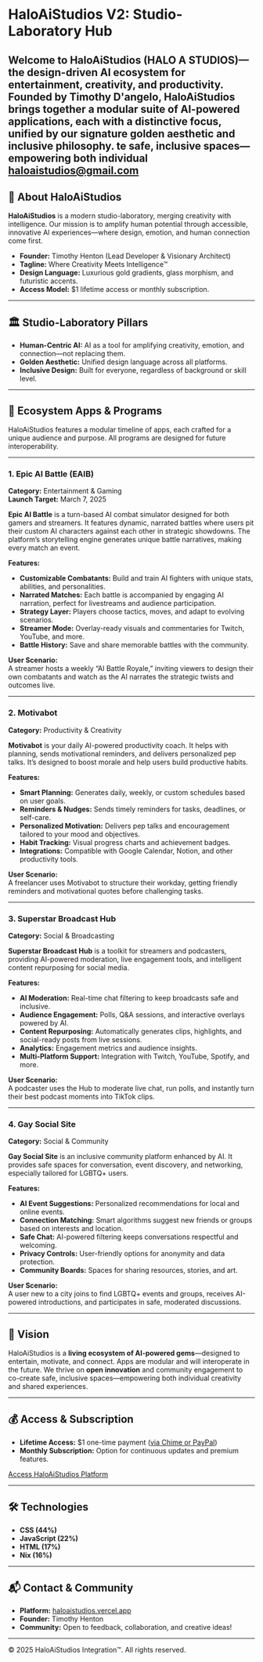 # HaloAiStudios V2: Studio-Laboratory Hub

Welcome to **HaloAiStudios (HALO A STUDIOS)**—the design-driven AI ecosystem for entertainment, creativity, and productivity. Founded by **Timothy D'angelo**, HaloAiStudios brings together a modular suite of AI-powered applications, each with a distinctive focus, unified by our signature golden aesthetic and inclusive philosophy.
te safe, inclusive spaces—empowering both individual
haloaistudios@gmail.com
---

## 🌟 About HaloAiStudios

**HaloAiStudios** is a modern studio-laboratory, merging creativity with intelligence. Our mission is to amplify human potential through accessible, innovative AI experiences—where design, emotion, and human connection come first.

- **Founder:** Timothy Henton (Lead Developer & Visionary Architect)
- **Tagline:** Where Creativity Meets Intelligence™
- **Design Language:** Luxurious gold gradients, glass morphism, and futuristic accents.
- **Access Model:** $1 lifetime access or monthly subscription.

---

## 🏛️ Studio-Laboratory Pillars

- **Human-Centric AI:** AI as a tool for amplifying creativity, emotion, and connection—not replacing them.
- **Golden Aesthetic:** Unified design language across all platforms.
- **Inclusive Design:** Built for everyone, regardless of background or skill level.

---

## 📅 Ecosystem Apps & Programs

HaloAiStudios features a modular timeline of apps, each crafted for a unique audience and purpose. All programs are designed for future interoperability.

---

### 1. Epic AI Battle (EAIB)
**Category:** Entertainment & Gaming  
**Launch Target:** March 7, 2025

**Epic AI Battle** is a turn-based AI combat simulator designed for both gamers and streamers. It features dynamic, narrated battles where users pit their custom AI characters against each other in strategic showdowns. The platform’s storytelling engine generates unique battle narratives, making every match an event.

**Features:**
- **Customizable Combatants:** Build and train AI fighters with unique stats, abilities, and personalities.
- **Narrated Matches:** Each battle is accompanied by engaging AI narration, perfect for livestreams and audience participation.
- **Strategy Layer:** Players choose tactics, moves, and adapt to evolving scenarios.
- **Streamer Mode:** Overlay-ready visuals and commentaries for Twitch, YouTube, and more.
- **Battle History:** Save and share memorable battles with the community.

**User Scenario:**  
A streamer hosts a weekly “AI Battle Royale,” inviting viewers to design their own combatants and watch as the AI narrates the strategic twists and outcomes live.

---

### 2. Motivabot
**Category:** Productivity & Creativity

**Motivabot** is your daily AI-powered productivity coach. It helps with planning, sends motivational reminders, and delivers personalized pep talks. It’s designed to boost morale and help users build productive habits.

**Features:**
- **Smart Planning:** Generates daily, weekly, or custom schedules based on user goals.
- **Reminders & Nudges:** Sends timely reminders for tasks, deadlines, or self-care.
- **Personalized Motivation:** Delivers pep talks and encouragement tailored to your mood and objectives.
- **Habit Tracking:** Visual progress charts and achievement badges.
- **Integrations:** Compatible with Google Calendar, Notion, and other productivity tools.

**User Scenario:**  
A freelancer uses Motivabot to structure their workday, getting friendly reminders and motivational quotes before challenging tasks.

---

### 3. Superstar Broadcast Hub
**Category:** Social & Broadcasting

**Superstar Broadcast Hub** is a toolkit for streamers and podcasters, providing AI-powered moderation, live engagement tools, and intelligent content repurposing for social media.

**Features:**
- **AI Moderation:** Real-time chat filtering to keep broadcasts safe and inclusive.
- **Audience Engagement:** Polls, Q&A sessions, and interactive overlays powered by AI.
- **Content Repurposing:** Automatically generates clips, highlights, and social-ready posts from live sessions.
- **Analytics:** Engagement metrics and audience insights.
- **Multi-Platform Support:** Integration with Twitch, YouTube, Spotify, and more.

**User Scenario:**  
A podcaster uses the Hub to moderate live chat, run polls, and instantly turn their best podcast moments into TikTok clips.

---

### 4. Gay Social Site
**Category:** Social & Community

**Gay Social Site** is an inclusive community platform enhanced by AI. It provides safe spaces for conversation, event discovery, and networking, especially tailored for LGBTQ+ users.

**Features:**
- **AI Event Suggestions:** Personalized recommendations for local and online events.
- **Connection Matching:** Smart algorithms suggest new friends or groups based on interests and location.
- **Safe Chat:** AI-powered filtering keeps conversations respectful and welcoming.
- **Privacy Controls:** User-friendly options for anonymity and data protection.
- **Community Boards:** Spaces for sharing resources, stories, and art.

**User Scenario:**  
A user new to a city joins to find LGBTQ+ events and groups, receives AI-powered introductions, and participates in safe, moderated discussions.

---

## 🎯 Vision

HaloAiStudios is a **living ecosystem of AI-powered gems**—designed to entertain, motivate, and connect. Apps are modular and will interoperate in the future. We thrive on **open innovation** and community engagement to co-create safe, inclusive spaces—empowering both individual creativity and shared experiences.

---

## 💰 Access & Subscription

- **Lifetime Access:** $1 one-time payment ([via Chime or PayPal](https://haloaistudios.vercel.app))
- **Monthly Subscription:** Option for continuous updates and premium features.

[Access HaloAiStudios Platform](https://haloaistudios.vercel.app)

---

## 🛠️ Technologies

- **CSS (44%)**
- **JavaScript (22%)**
- **HTML (17%)**
- **Nix (16%)**

---

## 📬 Contact & Community

- **Platform:** [haloaistudios.vercel.app](https://haloaistudios.vercel.app)
- **Founder:** Timothy Henton
- **Community:** Open to feedback, collaboration, and creative ideas!

---

&copy; 2025 HaloAiStudios Integration™. All rights reserved.
